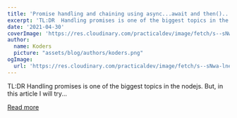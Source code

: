 ```yaml
---
title: 'Promise handling and chaining using async...await and then()...catch() '
excerpt: 'TL:DR  Handling promises is one of the biggest topics in the nodejs. But, in this article I will try...'
date: '2021-04-30'
coverImage: 'https://res.cloudinary.com/practicaldev/image/fetch/s--sNwa-lne--/c_imagga_scale,f_auto,fl_progressive,h_420,q_auto,w_1000/https://dev-to-uploads.s3.amazonaws.com/uploads/articles/oaltg9sq9a8in9h31z1h.png'
author:
  name: Koders
  picture: "assets/blog/authors/koders.png"
ogImage:
  url: 'https://res.cloudinary.com/practicaldev/image/fetch/s--sNwa-lne--/c_imagga_scale,f_auto,fl_progressive,h_420,q_auto,w_1000/https://dev-to-uploads.s3.amazonaws.com/uploads/articles/oaltg9sq9a8in9h31z1h.png'
---
```


TL:DR  Handling promises is one of the biggest topics in the nodejs. But, in this article I will try...

[Read more](https://dev.to/sudarshansb143/promise-handling-and-chaining-using-async-await-and-then-catch-4lph)
